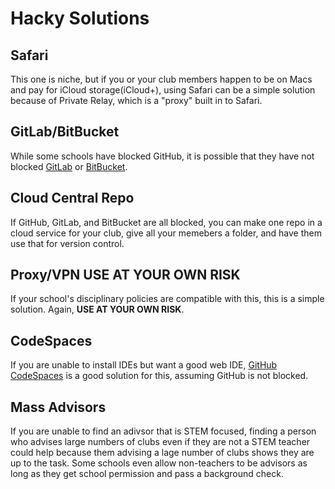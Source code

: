 # Hacky Solutions
## Safari
This one is niche, but if you or your club members happen to be on Macs and pay for iCloud storage(iCloud+), using Safari can be a simple solution because of Private Relay, which is a "proxy" built in to Safari.

## GitLab/BitBucket
While some schools have blocked GitHub, it is possible that they have not blocked [GitLab](https://gitlab.com/) or [BitBucket](https://bitbucket.org/).

## Cloud Central Repo
If GitHub, GitLab, and BitBucket are all blocked, you can make one repo in a cloud service for your club, give all your memebers a folder, and have them use that for version control.

## Proxy/VPN **USE AT YOUR OWN RISK**
If your school's disciplinary policies are compatible with this, this is a simple solution. Again, **USE AT YOUR OWN RISK**.

## CodeSpaces
If you are unable to install IDEs but want a good web IDE, [GitHub CodeSpaces](https://github.com/features/codespaces) is a good solution for this, assuming GitHub is not blocked.

## Mass Advisors
If you are unable to find an adivsor that is STEM focused, finding a person who advises large numbers of clubs even if they are not a STEM teacher could help because them advising a lage number of clubs shows they are up to the task.
Some schools even allow non-teachers to be advisors as long as they get school permission and pass a background check.
